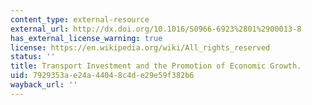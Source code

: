 ```yaml
---
content_type: external-resource
external_url: http://dx.doi.org/10.1016/S0966-6923%2801%2900013-8
has_external_license_warning: true
license: https://en.wikipedia.org/wiki/All_rights_reserved
status: ''
title: Transport Investment and the Promotion of Economic Growth.
uid: 7929353a-e24a-4404-8c4d-e29e59f382b6
wayback_url: ''
---
```

